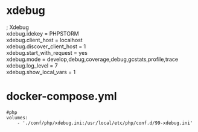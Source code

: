 # xdebug

; Xdebug  
xdebug.idekey = PHPSTORM   
xdebug.client_host = localhost   
xdebug.discover_client_host = 1   
xdebug.start_with_request = yes   
xdebug.mode = develop,debug,coverage,debug,gcstats,profile,trace   
xdebug.log_level = 7   
xdebug.show_local_vars = 1


# docker-compose.yml
```
#php   
volumes:   
    - './conf/php/xdebug.ini:/usr/local/etc/php/conf.d/99-xdebug.ini'
```
